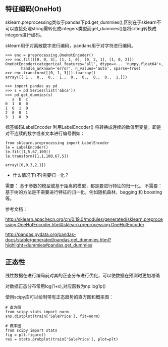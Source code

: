 ## 特征编码(OneHot)

sklearn.preprocessing类似于pandas下pd.get_dummies(),区别在于sklearn不可以直接处理string需转化成integers类型而get_dummies()是将srting转换成integers进行编码。

sklearn用于对离散数字进行编码，pandans用于对字符进行编码。

```
>>> enc = preprocessing.OneHotEncoder()
>>> enc.fit([[0, 0, 3], [1, 1, 0], [0, 2, 1], [1, 0, 2]])  
OneHotEncoder(categorical_features='all', dtype=<... 'numpy.float64'>,
       handle_unknown='error', n_values='auto', sparse=True)
>>> enc.transform([[0, 1, 3]]).toarray()
array([[ 1.,  0.,  0.,  1.,  0.,  0.,  0.,  0.,  1.]])
```

```
>>> import pandas as pd
>>> s = pd.Series(list('abca'))
>>> pd.get_dummies(s)
   a  b  c
0  1  0  0
1  0  1  0
2  0  0  1
3  1  0  0
```

标签编码LabelEncoder
利用LabelEncoder() 将转换成连续的数值型变量。即是对不连续的数字或者文本进行编号例如：
```
from sklearn.preprocessing import LabelEncoder
le = LabelEncoder()
le.fit([1,5,67,100])
le.transform([1,1,100,67,5])

array([0,0,3,2,1])
```

* 什么情况下(不)需要归一化？

需要： 基于参数的模型或基于距离的模型，都是要进行特征的归一化。
不需要：基于树的方法是不需要进行特征的归一化，例如随机森林，bagging 和 boosting等。

参考文档：

http://sklearn.apachecn.org/cn/0.19.0/modules/generated/sklearn.preprocessing.OneHotEncoder.html#sklearn.preprocessing.OneHotEncoder

http://pandas.pydata.org/pandas-docs/stable/generated/pandas.get_dummies.html?highlight=dummies#pandas.get_dummies

## 正态性

线性数据在进行编码前对其的正态分布进行优化，可以使数据在预测时更加准确

对数据正态分布常用log(1+x),对应函数为np.log1p()

使用scipy库可以绘制带有正态趋势的直方图和概率图：
```
# 直方图
from scipy.stats import norm
sns.distplot(train['SalePrice'], fit=norm)

# 概率图
from scipy import stats
fig = plt.figure()
res = stats.probplot(train['SalePrice'], plot=plt)
```
